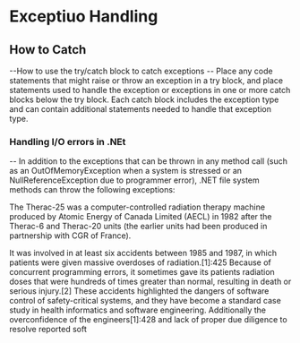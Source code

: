 ﻿# Exceptiuo Handling

## How to Catch
--How to use the try/catch block to catch exceptions
-- Place any code statements that might raise or throw an exception in a try block, and place statements used to handle the exception or exceptions in one or more catch blocks below the try block. Each catch block includes the exception type and can contain additional statements needed to handle that exception type.


### Handling I/O errors in .NEt
-- In addition to the exceptions that can be thrown in any method call (such as an OutOfMemoryException when a system is stressed or an NullReferenceException due to programmer error), .NET file system methods can throw the following exceptions:

The Therac-25 was a computer-controlled radiation therapy machine produced by Atomic Energy of Canada Limited (AECL) in 1982 after the Therac-6 and Therac-20 units (the earlier units had been produced in partnership with CGR of France).

It was involved in at least six accidents between 1985 and 1987, in which patients were given massive overdoses of radiation.[1]:425 Because of concurrent programming errors, it sometimes gave its patients radiation doses that were hundreds of times greater than normal, resulting in death or serious injury.[2] These accidents highlighted the dangers of software control of safety-critical systems, and they have become a standard case study in health informatics and software engineering. Additionally the overconfidence of the engineers[1]:428 and lack of proper due diligence to resolve reported soft